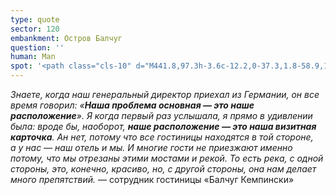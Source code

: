 ```yaml
---
type: quote
sector: 120
embankment: Остров Балчуг
question: ''
human: Man
spot: '<path class="cls-10" d="M441.8,97.3h-3.6c-12.2,0-37.3,1.8-58.9,14.4l42,95.5c1.5-1.9,3-3.9,4.4-5.9a34.17,34.17,0,0,1,7.3-7.4l28.2-32.7,34.2-43C480.7,104.9,462.5,97.8,441.8,97.3Z"/><path class="cls-11" d="M396.4,151.8l7.2,15.6c12-10.8,25.4-18.8,42.5-14.9a27.92,27.92,0,0,1,15.2,8.3l7.1-9.7a44.56,44.56,0,0,0-20.9-11.2C429.5,135.5,409.2,140,396.4,151.8Z"/>'
---
```

_Знаете, когда наш генеральный директор приехал из Германии, он все время говорил: «**Наша проблема основная — это наше расположение**». Я когда первый раз услышала, я прямо в удивлении была: вроде бы, наоборот, **наше расположение — это наша визитная карточка**. Ан нет, потому что все гостиницы находятся в той стороне, а у нас — наш отель и мы. И многие гости не приезжают именно потому, что мы отрезаны этими мостами и рекой. То есть река, с одной стороны, это, конечно, красиво, но, с другой стороны, она нам делает много препятствий._ — сотрудник гостиницы «Балчуг Кемпински»

